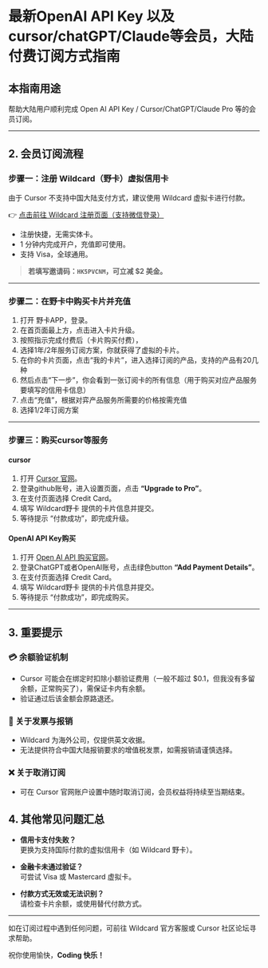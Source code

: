 # 最新OpenAI API Key 以及cursor/chatGPT/Claude等会员，大陆付费订阅方式指南

## 本指南用途

帮助大陆用户顺利完成 Open AI API Key / Cursor/ChatGPT/Claude Pro 等的会员订阅。

---

## 2. 会员订阅流程

### 步骤一：注册 Wildcard（野卡）虚拟信用卡

由于 Cursor 不支持中国大陆支付方式，建议使用 Wildcard 虚拟卡进行付款。

👉 [点击前往 Wildcard 注册页面（支持微信登录）](https://yeka.ai/i/HK5PVCNM)

- 注册快捷，无需实体卡。
- 1 分钟内完成开户，充值即可使用。
- 支持 Visa，全球通用。

> **若填写邀请码：`HK5PVCNM`，可立减 $2 美金。**

---

### 步骤二：在野卡中购买卡片并充值

1. 打开 野卡APP，登录。
2. 在首页面最上方，点击进入卡片升级。
3. 按照指示完成付费后（卡片购买付费），
4. 选择1年/2年服务订阅方案，你就获得了虚拟的卡片。
5. 在你的卡片页面，点击“我的卡片”，进入选择订阅的产品，支持的产品有20几种
6. 然后点击“下一步”，你会看到一张订阅卡的所有信息（用于购买对应产品服务要填写的信用卡信息）
7. 点击“充值”，根据对弈产品服务所需要的价格按需充值
8. 选择1/2年订阅方案

---

### 步骤三：购买cursor等服务

#### cursor
1. 打开 [Cursor 官网](https://www.cursor.sh/)。
2. 登录github账号，进入设置页面，点击 **“Upgrade to Pro”**。
3. 在支付页面选择 Credit Card。
4. 填写 Wildcard野卡 提供的卡片信息并提交。
5. 等待提示 “付款成功”，即完成升级。

#### OpenAI API Key购买
1. 打开 [Open AI API 购买官网](https://platform.openai.com/account/billing)。
2. 登录ChatGPT或者OpenAI账号，点击绿色button **“Add Payment Details”**。
3. 在支付页面选择 Credit Card。
4. 填写 Wildcard野卡 提供的卡片信息并提交。
5. 等待提示 “付款成功”，即完成购买。

---

## 3. 重要提示

### 💳 余额验证机制

- Cursor 可能会在绑定时扣除小额验证费用（一般不超过 $0.1，但我没有多留余额，正常购买了），需保证卡内有余额。
- 验证通过后该金额会原路退还。

### 🧾 关于发票与报销

- Wildcard 为海外公司，仅提供英文收据。
- 无法提供符合中国大陆报销要求的增值税发票，如需报销请谨慎选择。

### ❌ 关于取消订阅

- 可在 Cursor 官网账户设置中随时取消订阅，会员权益将持续至当期结束。

## 4. 其他常见问题汇总

- **信用卡支付失败？**  
  更换为支持国际付款的虚拟信用卡（如 Wildcard 野卡）。

- **金融卡未通过验证？**  
  可尝试 Visa 或 Mastercard 虚拟卡。

- **付款方式无效或无法识别？**  
  请检查卡片余额，或使用替代付款方式。

---

如在订阅过程中遇到任何问题，可前往 Wildcard 官方客服或 Cursor 社区论坛寻求帮助。

祝你使用愉快，**Coding 快乐！**
